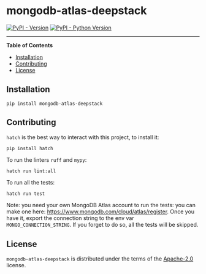 # mongodb-atlas-deepstack

[![PyPI - Version](https://img.shields.io/pypi/v/mongodb-atlas-deepstack.svg)](https://pypi.org/project/mongodb-atlas-deepstack)
[![PyPI - Python Version](https://img.shields.io/pypi/pyversions/mongodb-atlas-deepstack.svg)](https://pypi.org/project/mongodb-atlas-deepstack)

-----

**Table of Contents**

- [Installation](#installation)
- [Contributing](#contributing)
- [License](#license)

## Installation

```console
pip install mongodb-atlas-deepstack
```

## Contributing

`hatch` is the best way to interact with this project, to install it:
```sh
pip install hatch
```

To run the linters `ruff` and `mypy`:
```
hatch run lint:all
```

To run all the tests:
```
hatch run test
```

Note: you need your own MongoDB Atlas account to run the tests: you can make one here: 
https://www.mongodb.com/cloud/atlas/register. Once you have it, export the connection string
to the env var `MONGO_CONNECTION_STRING`. If you forget to do so, all the tests will be skipped.

## License

`mongodb-atlas-deepstack` is distributed under the terms of the [Apache-2.0](https://spdx.org/licenses/Apache-2.0.html) license.
